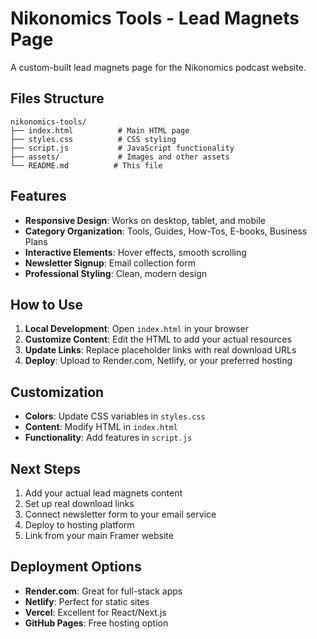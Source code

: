 # Nikonomics Tools - Lead Magnets Page

A custom-built lead magnets page for the Nikonomics podcast website.

## Files Structure

```
nikonomics-tools/
├── index.html          # Main HTML page
├── styles.css          # CSS styling
├── script.js           # JavaScript functionality
├── assets/             # Images and other assets
└── README.md          # This file
```

## Features

- **Responsive Design**: Works on desktop, tablet, and mobile
- **Category Organization**: Tools, Guides, How-Tos, E-books, Business Plans
- **Interactive Elements**: Hover effects, smooth scrolling
- **Newsletter Signup**: Email collection form
- **Professional Styling**: Clean, modern design

## How to Use

1. **Local Development**: Open `index.html` in your browser
2. **Customize Content**: Edit the HTML to add your actual resources
3. **Update Links**: Replace placeholder links with real download URLs
4. **Deploy**: Upload to Render.com, Netlify, or your preferred hosting

## Customization

- **Colors**: Update CSS variables in `styles.css`
- **Content**: Modify HTML in `index.html`
- **Functionality**: Add features in `script.js`

## Next Steps

1. Add your actual lead magnets content
2. Set up real download links
3. Connect newsletter form to your email service
4. Deploy to hosting platform
5. Link from your main Framer website

## Deployment Options

- **Render.com**: Great for full-stack apps
- **Netlify**: Perfect for static sites
- **Vercel**: Excellent for React/Next.js
- **GitHub Pages**: Free hosting option
